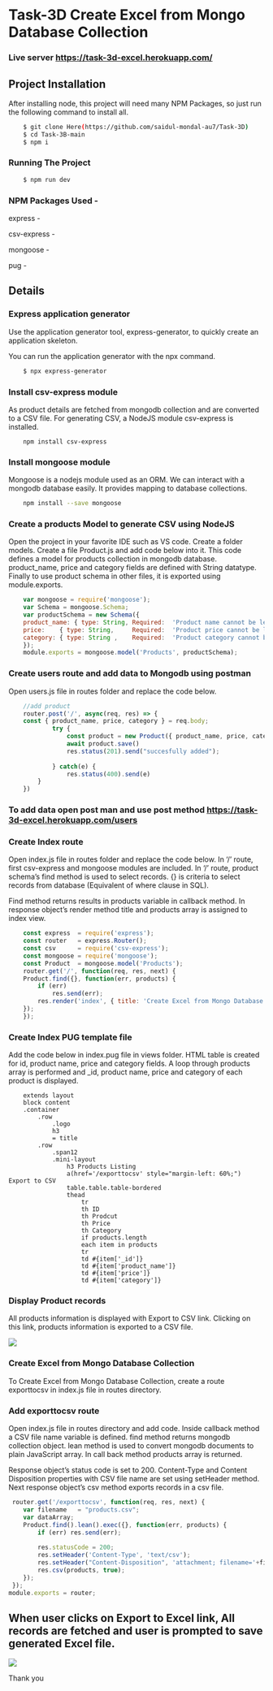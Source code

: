 # Task-3D Create Excel from Mongo Database Collection


### Live server https://task-3d-excel.herokuapp.com/

## Project Installation

After installing node, this project will need many NPM Packages, so just run the following command to install all.

```sh
    $ git clone Here(https://github.com/saidul-mondal-au7/Task-3D)
    $ cd Task-3B-main
    $ npm i
```
### Running The Project
```sh
    $ npm run dev
```

### NPM Packages Used -
express -

csv-express -

mongoose -

pug -

## Details

### Express application generator

Use the application generator tool, express-generator, to quickly create an application skeleton.

You can run the application generator with the npx command.

```sh
    $ npx express-generator
```

### Install csv-express module

As product details are fetched from mongodb collection and are converted to a CSV file. For generating CSV, a NodeJS module csv-express is installed.

```SH
    npm install csv-express
```
### Install mongoose module

Mongoose is a nodejs module used as an ORM. We can interact with a mongodb database easily. It provides mapping to database collections.

```sh
    npm install --save mongoose
```

### Create a products Model to generate CSV using NodeJS

Open the project in your favorite IDE such as VS code. Create a folder models. Create a file Product.js and add code below into it. This code defines a model for products collection in mongodb database. product_name, price and category fields are defined with String datatype. Finally to use product schema in other files, it is exported using module.exports.

```js
    var mongoose = require('mongoose');
    var Schema = mongoose.Schema;
    var productSchema = new Schema({
    product_name: { type: String, Required:  'Product name cannot be left blank.' },
    price:    { type: String,     Required:  'Product price cannot be left blank.'},
    category: { type: String ,    Required:  'Product category cannot be left blank'}
    });
    module.exports = mongoose.model('Products', productSchema);

```

### Create users route and add data to Mongodb using postman

Open users.js file in routes folder and replace the code below.

```js
    //add product
    router.post('/', async(req, res) => {
    const { product_name, price, category } = req.body;
            try {
                const product = new Product({ product_name, price, category })
                await product.save()
                res.status(201).send("succesfully added");
                
            } catch(e) {
                res.status(400).send(e)
        }
    })

```
### To add data open post man and use post method https://task-3d-excel.herokuapp.com/users

### Create Index route

Open index.js file in routes folder and replace the code below. In ‘/’ route, first csv-express and mongoose modules are included. In ‘/’ route, product schema’s find method is used to select records. {} is criteria to select records from database (Equivalent of  where clause in SQL).

Find method returns results in products variable in callback method. In response object’s render method title and products array is assigned to index view.

```js
    const express  = require('express');
    const router   = express.Router();
    const csv      = require('csv-express');
    const mongoose = require('mongoose');
    const Product  = mongoose.model('Products');
    router.get('/', function(req, res, next) {
    Product.find({}, function(err, products) {
        if (err)
            res.send(err);
        res.render('index', { title: 'Create Excel from Mongo Database Collection', products: products });
    });
    });

```

### Create Index PUG template file

Add the code below in index.pug file in views folder. HTML table is created for id, product name, price and category fields. A loop through products array is performed and _id, product name, price and category of each product is displayed.

```pug
    extends layout
    block content
    .container
        .row
            .logo
            h3
            = title
        .row
            .span12
            .mini-layout
                h3 Products Listing
                a(href='/exporttocsv' style="margin-left: 60%;") Export to CSV
                table.table.table-bordered
                thead
                    tr
                    th ID
                    th Prodcut
                    th Price
                    th Category
                    if products.length
                    each item in products
                    tr
                    td #{item['_id']}
                    td #{item['product_name']}
                    td #{item['price']}
                    td #{item['category']}

```

### Display Product records

All products information is displayed with Export to CSV  link. Clicking on this link, products information is exported to a CSV file.

![](/demoPictures/Screenshot-1.png)


### Create Excel from Mongo Database Collection

To Create Excel from Mongo Database Collection, create a route exporttocsv in index.js file in routes directory.

### Add exporttocsv route

Open index.js file in routes directory and add code. Inside callback method a CSV file name variable is defined. find method returns mongodb collection object. lean method is used to convert mongodb documents to plain JavaScript array. In call back method products array is returned.

Response object’s status code is set to 200. Content-Type and Content Disposition properties with CSV file name are set using setHeader method. Next response object’s csv method exports records in a csv file.

```js
 router.get('/exporttocsv', function(req, res, next) {
    var filename   = "products.csv";
    var dataArray;
    Product.find().lean().exec({}, function(err, products) {
        if (err) res.send(err);
        
        res.statusCode = 200;
        res.setHeader('Content-Type', 'text/csv');
        res.setHeader("Content-Disposition", 'attachment; filename='+filename);
        res.csv(products, true);
    });
 });
module.exports = router;
```
## When user clicks on Export to Excel link, All records are fetched and user is prompted to save generated Excel file.

![](/demoPictures/Screenshot-2.png)


Thank you